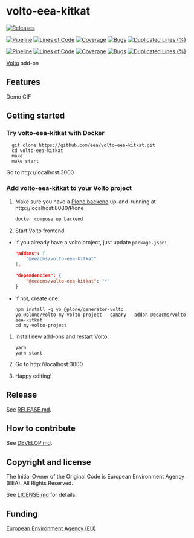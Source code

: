 # volto-eea-kitkat

[![Releases](https://img.shields.io/github/v/release/eea/volto-eea-kitkat)](https://github.com/eea/volto-eea-kitkat/releases)

[![Pipeline](https://ci.eionet.europa.eu/buildStatus/icon?job=volto-addons%2Fvolto-eea-kitkat%2Fmaster&subject=master)](https://ci.eionet.europa.eu/view/Github/job/volto-addons/job/volto-eea-kitkat/job/master/display/redirect)
[![Lines of Code](https://sonarqube.eea.europa.eu/api/project_badges/measure?project=volto-eea-kitkat-master&metric=ncloc)](https://sonarqube.eea.europa.eu/dashboard?id=volto-eea-kitkat-master)
[![Coverage](https://sonarqube.eea.europa.eu/api/project_badges/measure?project=volto-eea-kitkat-master&metric=coverage)](https://sonarqube.eea.europa.eu/dashboard?id=volto-eea-kitkat-master)
[![Bugs](https://sonarqube.eea.europa.eu/api/project_badges/measure?project=volto-eea-kitkat-master&metric=bugs)](https://sonarqube.eea.europa.eu/dashboard?id=volto-eea-kitkat-master)
[![Duplicated Lines (%)](https://sonarqube.eea.europa.eu/api/project_badges/measure?project=volto-eea-kitkat-master&metric=duplicated_lines_density)](https://sonarqube.eea.europa.eu/dashboard?id=volto-eea-kitkat-master)

[![Pipeline](https://ci.eionet.europa.eu/buildStatus/icon?job=volto-addons%2Fvolto-eea-kitkat%2Fdevelop&subject=develop)](https://ci.eionet.europa.eu/view/Github/job/volto-addons/job/volto-eea-kitkat/job/develop/display/redirect)
[![Lines of Code](https://sonarqube.eea.europa.eu/api/project_badges/measure?project=volto-eea-kitkat-develop&metric=ncloc)](https://sonarqube.eea.europa.eu/dashboard?id=volto-eea-kitkat-develop)
[![Coverage](https://sonarqube.eea.europa.eu/api/project_badges/measure?project=volto-eea-kitkat-develop&metric=coverage)](https://sonarqube.eea.europa.eu/dashboard?id=volto-eea-kitkat-develop)
[![Bugs](https://sonarqube.eea.europa.eu/api/project_badges/measure?project=volto-eea-kitkat-develop&metric=bugs)](https://sonarqube.eea.europa.eu/dashboard?id=volto-eea-kitkat-develop)
[![Duplicated Lines (%)](https://sonarqube.eea.europa.eu/api/project_badges/measure?project=volto-eea-kitkat-develop&metric=duplicated_lines_density)](https://sonarqube.eea.europa.eu/dashboard?id=volto-eea-kitkat-develop)


[Volto](https://github.com/plone/volto) add-on

## Features

Demo GIF

## Getting started

### Try volto-eea-kitkat with Docker

      git clone https://github.com/eea/volto-eea-kitkat.git
      cd volto-eea-kitkat
      make
      make start

Go to http://localhost:3000

### Add volto-eea-kitkat to your Volto project

1. Make sure you have a [Plone backend](https://plone.org/download) up-and-running at http://localhost:8080/Plone

   ```Bash
   docker compose up backend
   ```

1. Start Volto frontend

* If you already have a volto project, just update `package.json`:

   ```JSON
   "addons": [
       "@eeacms/volto-eea-kitkat"
   ],

   "dependencies": {
       "@eeacms/volto-eea-kitkat": "*"
   }
   ```

* If not, create one:

   ```
   npm install -g yo @plone/generator-volto
   yo @plone/volto my-volto-project --canary --addon @eeacms/volto-eea-kitkat
   cd my-volto-project
   ```

1. Install new add-ons and restart Volto:

   ```
   yarn
   yarn start
   ```

1. Go to http://localhost:3000

1. Happy editing!

## Release

See [RELEASE.md](https://github.com/eea/volto-eea-kitkat/blob/master/RELEASE.md).

## How to contribute

See [DEVELOP.md](https://github.com/eea/volto-eea-kitkat/blob/master/DEVELOP.md).

## Copyright and license

The Initial Owner of the Original Code is European Environment Agency (EEA).
All Rights Reserved.

See [LICENSE.md](https://github.com/eea/volto-eea-kitkat/blob/master/LICENSE.md) for details.

## Funding

[European Environment Agency (EU)](http://eea.europa.eu)
